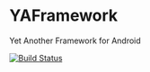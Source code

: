 # YAFramework
Yet Another Framework for Android

[![Build Status](https://www.bitrise.io/app/4088ff7976b995e8/status.svg?token=V0Xvf2jmpBy443zHTsKhYw&branch=development/candidates)](https://www.bitrise.io/app/4088ff7976b995e8)

